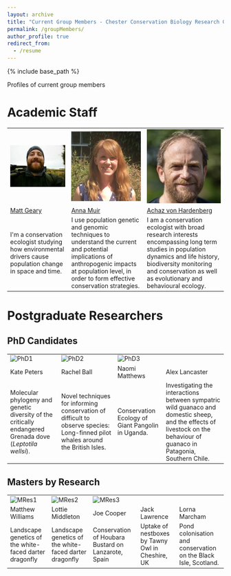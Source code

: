 ```yaml
---
layout: archive
title: "Current Group Members - Chester Conservation Biology Research Group"
permalink: /groupMembers/
author_profile: true
redirect_from:
  - /resume
---
```


{% include base_path %}

Profiles of current group members

# Academic Staff
<table border="0" align  = "center">
 <tr>
    <td style="border: 0;"><img src="../images/mg.jpg" alt="Matt Geary"></td>
    <td style="border: 0;"><img src="../images/anna-muir.jpg" alt="Anna Muir"></td>
	<td style="border: 0;"><img src="../images/achaz-von-hardenberg.jpg" alt="Achaz von Hardenberg"></td>
 </tr>
 <tr>
    <td style="border: 0;"><a href="http://mattgeary.github.io">Matt Geary</a></td>
    <td style="border: 0;"><a href="https://www.researchgate.net/profile/Anna_Muir">Anna Muir</a></td>
	<td style="border: 0;"><a href="https://achazhardenberg.github.io/">Achaz von Hardenberg</a></td>
 </tr>
  <tr>
    <td style="border: 0;">I'm a conservation ecologist studying how environmental drivers cause population change in space and time.</td>
    <td style="border: 0;">I use population genetic and genomic techniques to understand the current and potential implications of anthropogenic impacts at population level, in order to form effective conservation strategies.</td>
	<td style="border: 0;">I am a conservation ecologist with broad research interests encompassing long term studies in population dynamics and life history, biodiversity monitoring and conservation as well as evolutionary and behavioural ecology.</td>
 </tr>
</table>

# Postgraduate Researchers  

## PhD Candidates

<table border="0" align  = "center">
 <tr>
    <td style="border: 0;"><img src="" alt="PhD1"></td>
    <td style="border: 0;"><img src="" alt="PhD2"></td>
	<td style="border: 0;"><img src="" alt="PhD3"></td>
 </tr>
 <tr>
    <td style="border: 0;">Kate Peters</td>
    <td style="border: 0;">Rachel Ball</td>
	<td style="border: 0;">Naomi Matthews</td>
	<td style="border: 0;">Alex Lancaster</td>
 </tr>
  <tr>
    <td style="border: 0;">Molecular phylogeny and genetic diversity of the critically endangered Grenada dove (<i>Leptotila wellsi</i>). </td>
    <td style="border: 0;">Novel techniques for informing conservation of difficult to observe species: Long-finned pilot whales around the British Isles. </td>
	<td style="border: 0;">Conservation Ecology of Giant Pangolin in Uganda.</td>
	<td style="border: 0;">Investigating the interactions between sympatric wild guanaco and domestic sheep, and the effects of livestock on the behaviour of guanaco in Patagonia, Southern Chile.</td>
 </tr>
</table>

## Masters by Research

<table border="0" align  = "center">
 <tr>
    <td style="border: 0;"><img src="" alt="MRes1"></td>
    <td style="border: 0;"><img src="" alt="MRes2"></td>
	<td style="border: 0;"><img src="" alt="MRes3"></td>
 </tr>
 <tr>
    <td style="border: 0;">Matthew Williams</td>
    <td style="border: 0;">Lottie Middleton</td>
	<td style="border: 0;">Joe Cooper</td>
	<td style="border: 0;">Jack Lawrence</td>
	<td style="border: 0;">Lorna Marcham</td>
 </tr>
  <tr>
    <td style="border: 0;">Landscape genetics of the white-faced darter dragonfly</td>
    <td style="border: 0;">Landscape genetics of the white-faced darter dragonfly</td>
	<td style="border: 0;">Conservation of Houbara Bustard on Lanzarote, Spain</td>
	<td style="border: 0;">Uptake of nestboxes by Tawny Owl in Cheshire, UK</td>
	<td style="border: 0;">Pond colonisation and conservation on the Black Isle, Scotland.</td>
 </tr>
</table>
